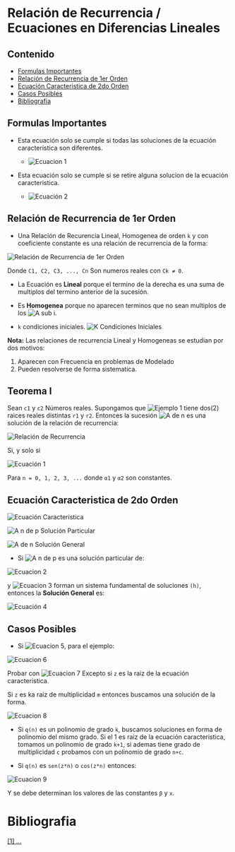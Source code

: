 # Relación de Recurrencia / Ecuaciones en Diferencias Lineales

## Contenido

* [Formulas Importantes](#)
* [Relación de Recurrencia de 1er Orden](#relación-de-recurrencia-de-1er-orden)
* [Ecuación Caracteristica de 2do Orden](#)
* [Casos Posibles](#)
* [Bibliografia](#bibliografia)

## Formulas Importantes
* Esta ecuación solo se cumple si todas las soluciones de la ecuación caracteristica son diferentes.

    * ![Ecuacion 1](http://www.sciweavers.org/upload/Tex2Img_1579666667/render.png)

* Esta ecuación solo se cumple si se retire alguna solucion de la ecuación caracteristica.

    * ![Ecuación 2](http://www.sciweavers.org/upload/Tex2Img_1579666860/render.png)

## Relación de Recurrencia de 1er Orden
* Una Relación de Recurencia Lineal, Homogenea de orden `k` y con coeficiente constante es una relación de recurrencia de la forma:

![Relación de Recurrencia de 1er Orden](http://www.sciweavers.org/upload/Tex2Img_1579648677/render.png)

Donde  `C1, C2, C3, ..., Cn` Son numeros reales con `Ck ≠ 0`.

* La Ecuación es **Lineal** porque el termino de la derecha es una suma de multiplos del termino anterior de la sucesión.

* Es **Homogenea** porque no aparecen terminos que no sean multiplos de los ![A sub i](http://www.sciweavers.org/upload/Tex2Img_1579649072/render.png).

* `k` condiciones iniciales.
    ![K Condiciones Iniciales](http://www.sciweavers.org/upload/Tex2Img_1579649186/render.png)

**Nota:** Las relaciones de recurrencia Lineal y Homogeneas se estudian por dos motivos:

1. Aparecen con Frecuencia en problemas de Modelado
2. Pueden resolverse de forma sistematica.

## Teorema I

Sean `c1` y `c2` Números reales. Supongamos que ![Ejemplo 1](http://www.sciweavers.org/upload/Tex2Img_1579663621/render.png) tiene dos(2) raices reales distintas `r1` y `r2`. Entonces la sucesión ![A de n](http://www.sciweavers.org/upload/Tex2Img_1579662500/render.png) es una solución de la relación de recurrencia:

![Relación de Recurrencia](http://www.sciweavers.org/upload/Tex2Img_1579662630/render.png) 

Si, y solo si

![Ecuación 1](http://www.sciweavers.org/upload/Tex2Img_1579662740/render.png)

Para `n = 0, 1, 2, 3, ...`  donde `α1` y `α2` son constantes.

## Ecuación Caracteristica de 2do Orden

![Ecuación Caracteristica](http://www.sciweavers.org/upload/Tex2Img_1579662913/render.png)

![A n de p](http://www.sciweavers.org/upload/Tex2Img_1579662967/render.png) Solución Particular

![A de n](http://www.sciweavers.org/upload/Tex2Img_1579663040/render.png) Solución  General

* Si ![A n de p](http://www.sciweavers.org/upload/Tex2Img_1579662967/render.png) es una solución particular de:

![Ecuacion 2](http://www.sciweavers.org/upload/Tex2Img_1579665661/render.png)

y ![Ecuacion 3](http://www.sciweavers.org/upload/Tex2Img_1579665720/render.png) forman un sistema fundamental de soluciones `(h)`, entonces la **Solución General** es:

![Ecuación 4](http://www.sciweavers.org/upload/Tex2Img_1579665859/render.png)

## Casos Posibles

* Si ![Ecuacion 5](http://www.sciweavers.org/upload/Tex2Img_1579665959/render.png), para el ejemplo:

![Ecuacion 6](http://www.sciweavers.org/upload/Tex2Img_1579666024/render.png)

Probar con ![Ecuacion 7](http://www.sciweavers.org/upload/Tex2Img_1579666110/render.png) Excepto si `z` es la raiz de la ecuación caracteristica.

Si `z` es ka raiz de multiplicidad `m` entonces buscamos una solución de la forma.

![Ecuacion 8](http://www.sciweavers.org/upload/Tex2Img_1579666220/render.png)

* Si `q(n)` es un polinomio de grado `k`, buscamos soluciones en forma de polinomio del mismo grado. Si el 1 es raiz de la ecuación caracteristica, tomamos un polinomio de grado `k+1`, si ademas tiene grado de multiplicidad `c` probamos con un polinomio de grado `n+c`.

* Si `q(n)` es `sen(z*n)` o `cos(z*n)` entonces:

![Ecuacion 9](http://www.sciweavers.org/upload/Tex2Img_1579666466/render.png)

Y se debe determinan los valores de las constantes `β` y `x`.

# Bibliografia
[[1] ...]()